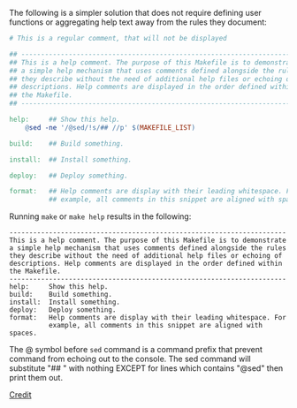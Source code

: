The following is a simpler solution that does not require defining user functions or aggregating help text away from the rules they document:

```makefile
# This is a regular comment, that will not be displayed

## ----------------------------------------------------------------------
## This is a help comment. The purpose of this Makefile is to demonstrate
## a simple help mechanism that uses comments defined alongside the rules
## they describe without the need of additional help files or echoing of
## descriptions. Help comments are displayed in the order defined within
## the Makefile.
## ----------------------------------------------------------------------

help:     ## Show this help.
	@sed -ne '/@sed/!s/## //p' $(MAKEFILE_LIST)

build:    ## Build something.

install:  ## Install something.

deploy:   ## Deploy something.

format:   ## Help comments are display with their leading whitespace. For
          ## example, all comments in this snippet are aligned with spaces.
```

Running `make` or `make help` results in the following:

```
----------------------------------------------------------------------
This is a help comment. The purpose of this Makefile is to demonstrate
a simple help mechanism that uses comments defined alongside the rules
they describe without the need of additional help files or echoing of
descriptions. Help comments are displayed in the order defined within
the Makefile.
----------------------------------------------------------------------
help:     Show this help.
build:    Build something.
install:  Install something.
deploy:   Deploy something.
format:   Help comments are display with their leading whitespace. For
          example, all comments in this snippet are aligned with spaces.
```

The @ symbol before `sed` command is a command prefix that prevent command from echoing out to the console.
The sed command will substitute "## " with nothing EXCEPT for lines which contains "@sed" then print them out.

[Credit](https://stackoverflow.com/questions/3477292/what-do-and-do-as-prefixes-to-recipe-lines-in-make)

